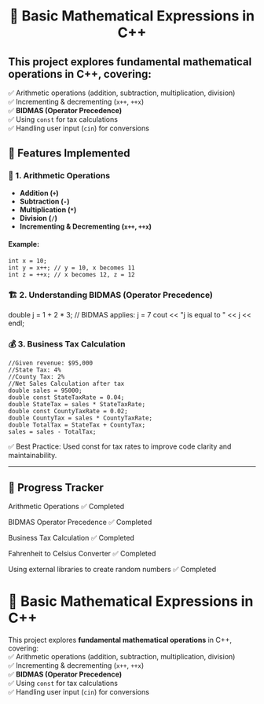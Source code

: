 <h1 align = "center"> 🧮 Basic Mathematical Expressions in C++ </h1>

## This project explores **fundamental mathematical operations** in C++, covering:  

✅ Arithmetic operations (addition, subtraction, multiplication, division)  
✅ Incrementing & decrementing (`x++`, `++x`)  
✅ **BIDMAS (Operator Precedence)**  
✅ Using `const` for tax calculations  
✅ Handling user input (`cin`) for conversions 

## 🚀 Features Implemented  

### 🔢 1. Arithmetic Operations  
- **Addition (`+`)**  
- **Subtraction (`-`)**  
- **Multiplication (`*`)**  
- **Division (`/`)**  
- **Incrementing & Decrementing (`x++`, `++x`)**  

#### Example:  
```
int x = 10;
int y = x++; // y = 10, x becomes 11
int z = ++x; // x becomes 12, z = 12
```
### 🏗 2. Understanding BIDMAS (Operator Precedence)
double j = 1 + 2 * 3; // BIDMAS applies: j = 7
cout << "j is equal to " << j << endl;

### 💰 3. Business Tax Calculation
```
//Given revenue: $95,000
//State Tax: 4%
//County Tax: 2%
//Net Sales Calculation after tax
double sales = 95000;
double const StateTaxRate = 0.04;
double StateTax = sales * StateTaxRate;
double const CountyTaxRate = 0.02;
double CountyTax = sales * CountyTaxRate;
double TotalTax = StateTax + CountyTax;
sales = sales - TotalTax;
```
✅ Best Practice: Used const for tax rates to improve code clarity and maintainability.

----

## 🏁 Progress Tracker

Arithmetic Operations	✅ Completed

BIDMAS Operator Precedence	✅ Completed

Business Tax Calculation	✅ Completed

Fahrenheit to Celsius Converter	✅ Completed

Using external libraries to create random numbers	✅ Completed

# 🧮 Basic Mathematical Expressions in C++

This project explores **fundamental mathematical operations** in C++, covering:  
✅ Arithmetic operations (addition, subtraction, multiplication, division)  
✅ Incrementing & decrementing (`x++`, `++x`)  
✅ **BIDMAS (Operator Precedence)**  
✅ Using `const` for tax calculations  
✅ Handling user input (`cin`) for conversions 
